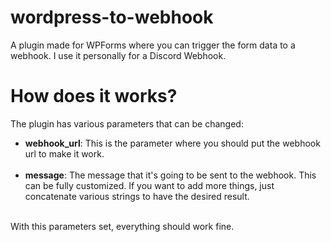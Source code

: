 # wordpress-to-webhook
A plugin made for WPForms where you can trigger the form data to a webhook. I use it personally for a Discord Webhook.


# How does it works?
The plugin has various parameters that can be changed:<br>
<ul>
  <li><b>webhook_url</b>: This is the parameter where you should put the webhook url to make it work.</li><br>
  <li><b>message</b>: The message that it's going to be sent to the webhook. This can be fully customized. If you want to add more things, just concatenate various strings to have the desired result.</li>
</ul>
<br>
With this parameters set, everything should work fine.
